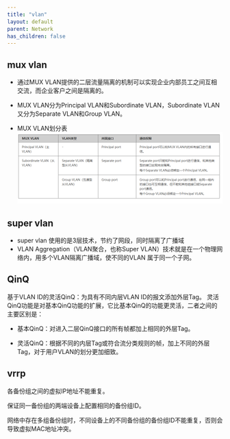 ```yaml
---
title: "vlan"
layout: default
parent: Network
has_children: false
---
```



## mux vlan

- 通过MUX VLAN提供的二层流量隔离的机制可以实现企业内部员工之间互相交流，而企业客户之间是隔离的。

- MUX VLAN分为Principal VLAN和Subordinate VLAN，Subordinate VLAN又分为Separate VLAN和Group VLAN。

- MUX VLAN划分表
![mux vlan](/assets/images/network/mux-vlan.png)

## super vlan
- super vlan 使用的是3层技术，节约了网段，同时隔离了广播域
- VLAN Aggregation（VLAN聚合，也称Super VLAN）技术就是在一个物理网络内，用多个VLAN隔离广播域，使不同的VLAN 属于同一个子网。


## QinQ

基于VLAN ID的灵活QinQ：为具有不同内层VLAN ID的报文添加外层Tag。
灵活QinQ功能是对基本QinQ功能的扩展，它比基本QinQ的功能更灵活，二者之间的主要区别是：

- 基本QinQ：对进入二层QinQ接口的所有帧都加上相同的外层Tag。

- 灵活QinQ：根据不同的内层Tag或符合流分类规则的帧，加上不同的外层Tag，对于用户VLAN的划分更加细致。


## vrrp

各备份组之间的虚拟IP地址不能重复。

保证同一备份组的两端设备上配置相同的备份组ID。

网络中存在多组备份组时，不同设备上的不同备份组的备份组ID不能重复，否则会导致虚拟MAC地址冲突。